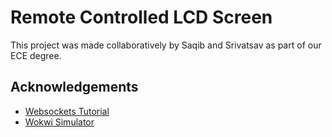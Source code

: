 # Remote Controlled LCD Screen

This project was made collaboratively by Saqib and Srivatsav as part of our ECE degree.

## Acknowledgements

 - [Websockets Tutorial](https://youtube.com/playlist?list=PLYxzS__5yYQnRizvwNYWwzFjd9J4ni_Ga&si=dLK1mPX_q0migBa9)
 - [Wokwi Simulator](https://wokwi.com/)

